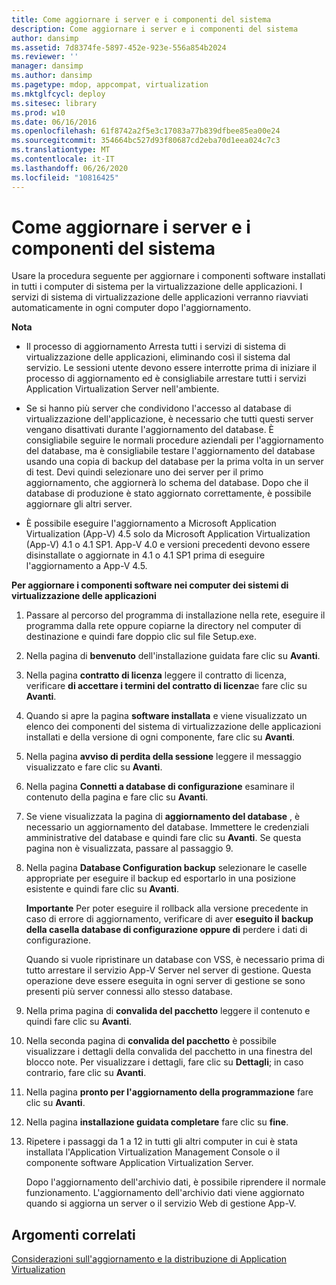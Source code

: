 ```yaml
---
title: Come aggiornare i server e i componenti del sistema
description: Come aggiornare i server e i componenti del sistema
author: dansimp
ms.assetid: 7d8374fe-5897-452e-923e-556a854b2024
ms.reviewer: ''
manager: dansimp
ms.author: dansimp
ms.pagetype: mdop, appcompat, virtualization
ms.mktglfcycl: deploy
ms.sitesec: library
ms.prod: w10
ms.date: 06/16/2016
ms.openlocfilehash: 61f8742a2f5e3c17083a77b839dfbee85ea00e24
ms.sourcegitcommit: 354664bc527d93f80687cd2eba70d1eea024c7c3
ms.translationtype: MT
ms.contentlocale: it-IT
ms.lasthandoff: 06/26/2020
ms.locfileid: "10816425"
---
```

# Come aggiornare i server e i componenti del sistema


Usare la procedura seguente per aggiornare i componenti software installati in tutti i computer di sistema per la virtualizzazione delle applicazioni. I servizi di sistema di virtualizzazione delle applicazioni verranno riavviati automaticamente in ogni computer dopo l'aggiornamento.

**Nota**  
-   Il processo di aggiornamento Arresta tutti i servizi di sistema di virtualizzazione delle applicazioni, eliminando così il sistema dal servizio. Le sessioni utente devono essere interrotte prima di iniziare il processo di aggiornamento ed è consigliabile arrestare tutti i servizi Application Virtualization Server nell'ambiente.

-   Se si hanno più server che condividono l'accesso al database di virtualizzazione dell'applicazione, è necessario che tutti questi server vengano disattivati durante l'aggiornamento del database. È consigliabile seguire le normali procedure aziendali per l'aggiornamento del database, ma è consigliabile testare l'aggiornamento del database usando una copia di backup del database per la prima volta in un server di test. Devi quindi selezionare uno dei server per il primo aggiornamento, che aggiornerà lo schema del database. Dopo che il database di produzione è stato aggiornato correttamente, è possibile aggiornare gli altri server.

-   È possibile eseguire l'aggiornamento a Microsoft Application Virtualization (App-V) 4.5 solo da Microsoft Application Virtualization (App-V) 4.1 o 4.1 SP1. App-V 4.0 e versioni precedenti devono essere disinstallate o aggiornate in 4.1 o 4.1 SP1 prima di eseguire l'aggiornamento a App-V 4.5.

 

**Per aggiornare i componenti software nei computer dei sistemi di virtualizzazione delle applicazioni**

1.  Passare al percorso del programma di installazione nella rete, eseguire il programma dalla rete oppure copiarne la directory nel computer di destinazione e quindi fare doppio clic sul file Setup.exe.

2.  Nella pagina di **benvenuto** dell'installazione guidata fare clic su **Avanti**.

3.  Nella pagina **contratto di licenza** leggere il contratto di licenza, verificare **di accettare i termini del contratto di licenza**e fare clic su **Avanti**.

4.  Quando si apre la pagina **software installata** e viene visualizzato un elenco dei componenti del sistema di virtualizzazione delle applicazioni installati e della versione di ogni componente, fare clic su **Avanti**.

5.  Nella pagina **avviso di perdita della sessione** leggere il messaggio visualizzato e fare clic su **Avanti**.

6.  Nella pagina **Connetti a database di configurazione** esaminare il contenuto della pagina e fare clic su **Avanti**.

7.  Se viene visualizzata la pagina di **aggiornamento del database** , è necessario un aggiornamento del database. Immettere le credenziali amministrative del database e quindi fare clic su **Avanti**. Se questa pagina non è visualizzata, passare al passaggio 9.

8.  Nella pagina **Database Configuration backup** selezionare le caselle appropriate per eseguire il backup ed esportarlo in una posizione esistente e quindi fare clic su **Avanti**.

    **Importante**  Per poter eseguire il rollback alla versione precedente in caso di errore di aggiornamento, verificare di aver **eseguito il backup della casella database di configurazione oppure di** perdere i dati di configurazione.

    Quando si vuole ripristinare un database con VSS, è necessario prima di tutto arrestare il servizio App-V Server nel server di gestione. Questa operazione deve essere eseguita in ogni server di gestione se sono presenti più server connessi allo stesso database.

     

9.  Nella prima pagina di **convalida del pacchetto** leggere il contenuto e quindi fare clic su **Avanti**.

10. Nella seconda pagina di **convalida del pacchetto** è possibile visualizzare i dettagli della convalida del pacchetto in una finestra del blocco note. Per visualizzare i dettagli, fare clic su **Dettagli**; in caso contrario, fare clic su **Avanti**.

11. Nella pagina **pronto per l'aggiornamento della programmazione** fare clic su **Avanti**.

12. Nella pagina **installazione guidata completare** fare clic su **fine**.

13. Ripetere i passaggi da 1 a 12 in tutti gli altri computer in cui è stata installata l'Application Virtualization Management Console o il componente software Application Virtualization Server.

    Dopo l'aggiornamento dell'archivio dati, è possibile riprendere il normale funzionamento. L'aggiornamento dell'archivio dati viene aggiornato quando si aggiorna un server o il servizio Web di gestione App-V.

## Argomenti correlati


[Considerazioni sull'aggiornamento e la distribuzione di Application Virtualization](application-virtualization-deployment-and-upgrade-considerations.md)

 

 






